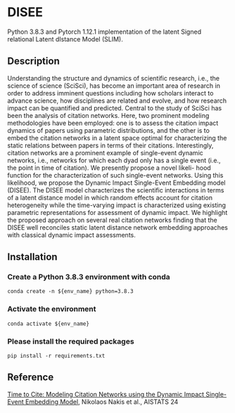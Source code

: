# DISEE

Python 3.8.3 and Pytorch 1.12.1 implementation of the latent Signed relational Latent dIstance Model (SLIM).

## Description


Understanding the structure and dynamics of scientific research, i.e., the science of science
(SciSci), has become an important area of research in order to address imminent questions including how scholars interact to advance science, how disciplines are related and evolve,
and how research impact can be quantified
and predicted. Central to the study of SciSci
has been the analysis of citation networks.
Here, two prominent modeling methodologies have been employed: one is to assess
the citation impact dynamics of papers using
parametric distributions, and the other is to
embed the citation networks in a latent space
optimal for characterizing the static relations
between papers in terms of their citations. Interestingly, citation networks are a prominent
example of single-event dynamic networks,
i.e., networks for which each dyad only has
a single event (i.e., the point in time of citation). We presently propose a novel likeli-
hood function for the characterization of such
single-event networks. Using this likelihood,
we propose the Dynamic Impact Single-Event
Embedding model (DISEE). The DISEE
model characterizes the scientific interactions
in terms of a latent distance model in which
random effects account for citation heterogeneity while the time-varying impact is characterized using existing parametric representations for assessment of dynamic impact. We
highlight the proposed approach on several
real citation networks finding that the DISEE
well reconciles static latent distance network
embedding approaches with classical dynamic
impact assessments.
## Installation

### Create a Python 3.8.3 environment with conda

```
conda create -n ${env_name} python=3.8.3  
```

### Activate the environment

```
conda activate ${env_name} 
```

### Please install the required packages

```
pip install -r requirements.txt
```


## Reference

[Time to Cite: Modeling Citation Networks using the Dynamic Impact Single-Event Embedding Model](https://proceedings.mlr.press/v238/nakis24a.html), Nikolaos Nakis et al., AISTATS 24



